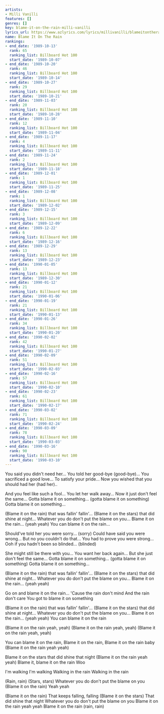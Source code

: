 ```yaml
---
artists:
- Milli Vanilli
features: []
genres: []
key: blame-it-on-the-rain-milli-vanilli
lyrics_url: https://www.azlyrics.com/lyrics/millivanilli/blameitontherain.html
name: Blame It On The Rain
rankings:
- end_date: '1989-10-13'
  rank: 65
  ranking_list: Billboard Hot 100
  start_date: '1989-10-07'
- end_date: '1989-10-20'
  rank: 46
  ranking_list: Billboard Hot 100
  start_date: '1989-10-14'
- end_date: '1989-10-27'
  rank: 29
  ranking_list: Billboard Hot 100
  start_date: '1989-10-21'
- end_date: '1989-11-03'
  rank: 20
  ranking_list: Billboard Hot 100
  start_date: '1989-10-28'
- end_date: '1989-11-10'
  rank: 12
  ranking_list: Billboard Hot 100
  start_date: '1989-11-04'
- end_date: '1989-11-17'
  rank: 4
  ranking_list: Billboard Hot 100
  start_date: '1989-11-11'
- end_date: '1989-11-24'
  rank: 2
  ranking_list: Billboard Hot 100
  start_date: '1989-11-18'
- end_date: '1989-12-01'
  rank: 1
  ranking_list: Billboard Hot 100
  start_date: '1989-11-25'
- end_date: '1989-12-08'
  rank: 1
  ranking_list: Billboard Hot 100
  start_date: '1989-12-02'
- end_date: '1989-12-15'
  rank: 3
  ranking_list: Billboard Hot 100
  start_date: '1989-12-09'
- end_date: '1989-12-22'
  rank: 6
  ranking_list: Billboard Hot 100
  start_date: '1989-12-16'
- end_date: '1989-12-29'
  rank: 13
  ranking_list: Billboard Hot 100
  start_date: '1989-12-23'
- end_date: '1990-01-05'
  rank: 13
  ranking_list: Billboard Hot 100
  start_date: '1989-12-30'
- end_date: '1990-01-12'
  rank: 21
  ranking_list: Billboard Hot 100
  start_date: '1990-01-06'
- end_date: '1990-01-19'
  rank: 21
  ranking_list: Billboard Hot 100
  start_date: '1990-01-13'
- end_date: '1990-01-26'
  rank: 34
  ranking_list: Billboard Hot 100
  start_date: '1990-01-20'
- end_date: '1990-02-02'
  rank: 42
  ranking_list: Billboard Hot 100
  start_date: '1990-01-27'
- end_date: '1990-02-09'
  rank: 51
  ranking_list: Billboard Hot 100
  start_date: '1990-02-03'
- end_date: '1990-02-16'
  rank: 57
  ranking_list: Billboard Hot 100
  start_date: '1990-02-10'
- end_date: '1990-02-23'
  rank: 61
  ranking_list: Billboard Hot 100
  start_date: '1990-02-17'
- end_date: '1990-03-02'
  rank: 71
  ranking_list: Billboard Hot 100
  start_date: '1990-02-24'
- end_date: '1990-03-09'
  rank: 78
  ranking_list: Billboard Hot 100
  start_date: '1990-03-03'
- end_date: '1990-03-16'
  rank: 90
  ranking_list: Billboard Hot 100
  start_date: '1990-03-10'
---
```


You said you didn't need her...
You told her good-bye (good-bye)...
You sacrificed a good love...
To satisfy your pride...
Now you wished that you should had her (had her)..

And you feel like such a fool...
You let her walk away...
Now it just don't feel the same...
Gotta blame it on something... (gotta blame it on something)
Gotta blame it on something...

(Blame it on the rain) that was fallin' fallin'...
(Blame it on the stars) that did shine at night...
Whatever you do don't put the blame on you...
Blame it on the rain... (yeah yeah)
You can blame it on the rain...

Should've told her you were sorry... (sorry)
Could have said you were wrong...
But no you couldn't do that...
You had to prove you were strong...
Ooh if you hadn't been so blinded... (blinded)

She might still be there with you...
You want her back again...
But she just don't feel the same...
Gotta blame it on something... (gotta blame it on something)
Gotta blame it on something...

(Blame it on the rain) that was fallin' fallin'...
(Blame it on the stars) that did shine at night...
Whatever you do don't put the blame on you...
Blame it on the rain... (yeah yeah)

Go on and blame it on the rain...
'Cause the rain don't mind
And the rain don't care
You got to blame it on something

(Blame it on the rain) that was fallin' fallin'...
(Blame it on the stars) that did shine at night...
Whatever you do don't put the blame on you...
Blame it on the rain... (yeah yeah)
You can blame it on the rain

(Blame it on the rain yeah, yeah)
(Blame it on the rain yeah, yeah)
(Blame it on the rain yeah, yeah)

You can blame it on the rain,
Blame it on the rain,
Blame it on the rain baby
(Blame it on the rain yeah yeah)

Blame it on the stars that did shine that night
(Blame it on the rain yeah yeah)
Blame it, blame it on the rain
Woo

I'm walking
I'm walking
Walking in the rain
Walking in the rain

(Rain, rain)
(Stars, stars)
Whatever you do don't put the blame on you
(Blame it on the rain)
Yeah yeah

(Blame it on the rain)
That keeps falling, falling
(Blame it on the stars)
That did shine that night
Whatever you do don't put the blame on you
Blame it on the rain yeah yeah
Blame it on the rain (rain, rain)



